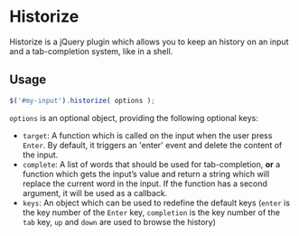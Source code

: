 Historize
=========

Historize is a jQuery plugin which allows you to keep an history on an input and
a tab-completion system, like in a shell.

Usage
-----

```js
$('#my-input').historize( options );
```

`options` is an optional object, providing the following optional keys:

* `target`: A function which is called on the input when the user press `Enter`.
  By default, it triggers an 'enter' event and delete the content of the input.
* `complete`: A list of words that should be used for tab-completion, **or**
  a function which gets the input’s value and return a string which will replace
  the current word in the input. If the function has a second argument, it will
  be used as a callback.
* `keys`: An object which can be used to redefine the default keys (`enter` is
  the key number of the `Enter` key, `completion` is the key number of the `tab`
  key, `up` and `down` are used to browse the history)
